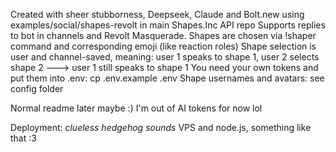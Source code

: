 Created with sheer stubborness, Deepseek, Claude and Bolt.new using examples/social/shapes-revolt in main Shapes.Inc API repo
Supports replies to bot in channels and Revolt Masquerade. Shapes are chosen via !shaper command and corresponding emoji (like reaction roles)
Shape selection is user and channel-saved, meaning: user 1 speaks to shape 1, user 2 selects shape 2 ---> user 1 still speaks to shape 1
You need your own tokens and put them into .env: cp .env.example .env
Shape usernames and avatars: see config folder

Normal readme later maybe :) I'm out of AI tokens for now lol

Deployment: *clueless hedgehog sounds* VPS and node.js, something like that :3
